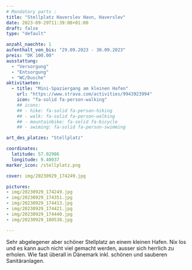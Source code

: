 ```yaml
---
# Mandatory parts :
title: "Stellplatz Haverslev Havn, Haverslev"
date: 2023-09-29T11:39:08+01:00
draft: false
type: "default"

anzahl_naechte: 1
aufenthalt_von_bis: "29.09.2023 - 30.09.2023"
preis: "DK 100.00"
ausstattung:
  - "Versorgung"
  - "Entsorgung"
  - "WC/Dusche"
aktivitaeten:
  - title: "Mini-Spaziergang am kleinen Hafen"
    url: "https://www.strava.com/activities/9943923994"
    icon: "fa-solid fa-person-walking"
    ## icons:
    ## - hike: fa-solid fa-person-hiking
    ## - walk: fa-solid fa-person-walking
    ## - mountainbike: fa-solid fa-bicycle
    ## - swiming: fa-solid fa-person-swimming

art_des_platzes: "Stellplatz"

coordinates:
  latitude: 57.02986
  longitude: 9.40037
marker_icon: /stellplatz.png

cover: img/20230929_174249.jpg

pictures: 
- img/20230929_174249.jpg
- img/20230929_174351.jpg
- img/20230929_174413.jpg
- img/20230929_174421.jpg
- img/20230929_174440.jpg
- img/20230929_180538.jpg

---
```

Sehr abgelegener aber schöner Stellplatz an einem kleinen Hafen. Nix los und es kann auch nicht viel gemacht werden, ausser sich herrlich zu erholen. Wie fast überall in Dänemark inkl. schönen und sauberen Sanitäranlagen.